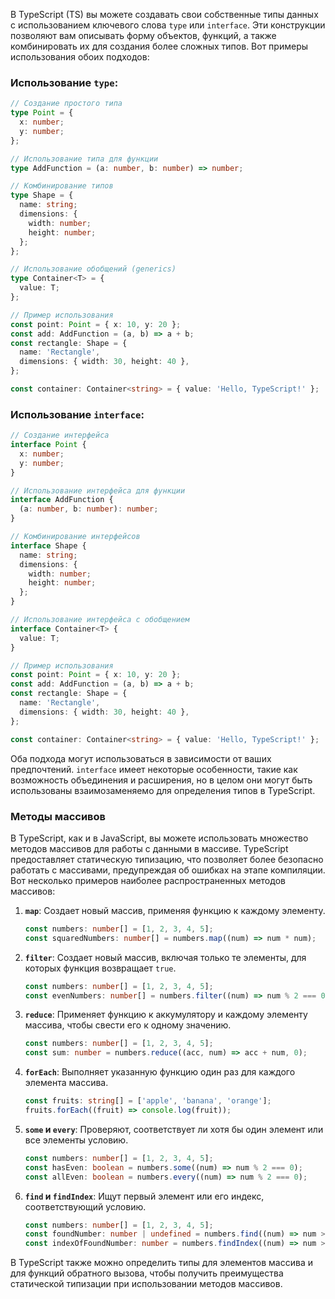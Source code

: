 В TypeScript (TS) вы можете создавать свои собственные типы данных с использованием ключевого слова `type` или `interface`. Эти конструкции позволяют вам описывать форму объектов, функций, а также комбинировать их для создания более сложных типов. Вот примеры использования обоих подходов:

### Использование `type`:

```typescript
// Создание простого типа
type Point = {
  x: number;
  y: number;
};

// Использование типа для функции
type AddFunction = (a: number, b: number) => number;

// Комбинирование типов
type Shape = {
  name: string;
  dimensions: {
    width: number;
    height: number;
  };
};

// Использование обобщений (generics)
type Container<T> = {
  value: T;
};

// Пример использования
const point: Point = { x: 10, y: 20 };
const add: AddFunction = (a, b) => a + b;
const rectangle: Shape = {
  name: 'Rectangle',
  dimensions: { width: 30, height: 40 },
};

const container: Container<string> = { value: 'Hello, TypeScript!' };
```

### Использование `interface`:

```typescript
// Создание интерфейса
interface Point {
  x: number;
  y: number;
}

// Использование интерфейса для функции
interface AddFunction {
  (a: number, b: number): number;
}

// Комбинирование интерфейсов
interface Shape {
  name: string;
  dimensions: {
    width: number;
    height: number;
  };
}

// Использование интерфейса с обобщением
interface Container<T> {
  value: T;
}

// Пример использования
const point: Point = { x: 10, y: 20 };
const add: AddFunction = (a, b) => a + b;
const rectangle: Shape = {
  name: 'Rectangle',
  dimensions: { width: 30, height: 40 },
};

const container: Container<string> = { value: 'Hello, TypeScript!' };
```

Оба подхода могут использоваться в зависимости от ваших предпочтений. `interface` имеет некоторые особенности, такие как возможность объединения и расширения, но в целом они могут быть использованы взаимозаменяемо для определения типов в TypeScript.

### Методы массивов

В TypeScript, как и в JavaScript, вы можете использовать множество методов массивов для работы с данными в массиве. TypeScript предоставляет статическую типизацию, что позволяет более безопасно работать с массивами, предупреждая об ошибках на этапе компиляции. Вот несколько примеров наиболее распространенных методов массивов:

1. **`map`**: Создает новый массив, применяя функцию к каждому элементу.

    ```typescript
    const numbers: number[] = [1, 2, 3, 4, 5];
    const squaredNumbers: number[] = numbers.map((num) => num * num);
    ```

2. **`filter`**: Создает новый массив, включая только те элементы, для которых функция возвращает `true`.

    ```typescript
    const numbers: number[] = [1, 2, 3, 4, 5];
    const evenNumbers: number[] = numbers.filter((num) => num % 2 === 0);
    ```

3. **`reduce`**: Применяет функцию к аккумулятору и каждому элементу массива, чтобы свести его к одному значению.

    ```typescript
    const numbers: number[] = [1, 2, 3, 4, 5];
    const sum: number = numbers.reduce((acc, num) => acc + num, 0);
    ```

4. **`forEach`**: Выполняет указанную функцию один раз для каждого элемента массива.

    ```typescript
    const fruits: string[] = ['apple', 'banana', 'orange'];
    fruits.forEach((fruit) => console.log(fruit));
    ```

5. **`some` и `every`**: Проверяют, соответствует ли хотя бы один элемент или все элементы условию.

    ```typescript
    const numbers: number[] = [1, 2, 3, 4, 5];
    const hasEven: boolean = numbers.some((num) => num % 2 === 0);
    const allEven: boolean = numbers.every((num) => num % 2 === 0);
    ```

6. **`find` и `findIndex`**: Ищут первый элемент или его индекс, соответствующий условию.

    ```typescript
    const numbers: number[] = [1, 2, 3, 4, 5];
    const foundNumber: number | undefined = numbers.find((num) => num > 3);
    const indexOfFoundNumber: number = numbers.findIndex((num) => num > 3);
    ```

В TypeScript также можно определить типы для элементов массива и для функций обратного вызова, чтобы получить преимущества статической типизации при использовании методов массивов.